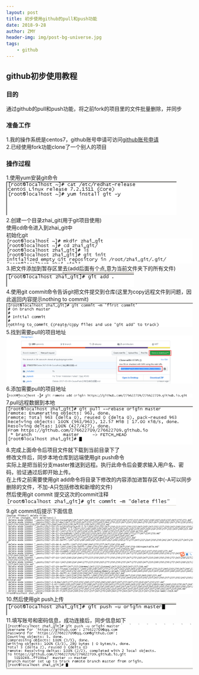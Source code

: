 ```yaml
---
layout: post
title: 初步使用github的pull和push功能
date: 2018-9-28
author: ZMY
header-img: img/post-bg-universe.jpg
tags:
    - github
---
```

## github初步使用教程
### 目的
通过github的pull和push功能，将之前fork的项目里的文件批量删除，并同步  
### 准备工作
1.我的操作系统是centos7，github账号申请可访问[github账号申请](https://github.com/)   
2.已经使用fork功能clone了一个别人的项目 
### 操作过程 
1.使用yum安装git命令  
![](https://github.com/276622709/276622709.github.io/blob/master/img/github/git_install.png)  
2.创建一个目录zhai_git(用于git项目使用)  
使用cd命令进入到zhai_git中  
初始化git  
![](https://github.com/276622709/276622709.github.io/blob/master/img/github/git_init.png)  
3.把文件添加到暂存区里去(add后面有个点,意为当前文件夹下的所有文件)  
![](https://github.com/276622709/276622709.github.io/blob/master/img/github/git_add_cache.png)  
4.使用git commit命令告诉git把文件提交到仓库(这里为copy远程文件到问题，因此返回内容提示nothing to commit)  
![](https://github.com/276622709/276622709.github.io/blob/master/img/github/git_commit.png)  
5.找到需要pull的项目地址  
![](https://github.com/276622709/276622709.github.io/blob/master/img/github/find_pull_project_address.png)  
6.添加需要pull的项目地址  
![](https://github.com/276622709/276622709.github.io/blob/master/img/github/add_remote_address.png)  
7.pull远程数据到本地  
![](https://github.com/276622709/276622709.github.io/blob/master/img/github/pull_data.png)  
8.完成上面命令后项目文件就下载到当前目录下了  
修改文件后，同步本地仓库到远端使用git push命令  
实际上是把当前分支master推送到远程。执行此命令后会要求输入用户名、密码，验证通过后即开始上传。  
在上传之前需要使用git add命令将目录下修改的内容添加进暂存区中(-A可以同步删除的文件，不加-A只包括修改和新增的文件)  
然后使用git commit 提交这次的commit注释  
![](https://github.com/276622709/276622709.github.io/blob/master/img/github/git_commit_again.png)  
9.git commit后提示下面信息  
![](https://github.com/276622709/276622709.github.io/blob/master/img/github/git_commit_post_info.png)  
10.然后使用git push上传  
![](https://github.com/276622709/276622709.github.io/blob/master/img/github/git_push_order.png)  
11.填写账号和密码信息，成功连接后，同步信息如下  
![](https://github.com/276622709/276622709.github.io/blob/master/img/github/git_push_return_info.png)  
